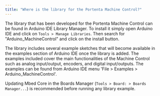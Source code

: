 ```yaml
---
title: "Where is the library for the Portenta Machine Control?"
---
```


The library that has been developed for the Portenta Machine Control can be found in Arduino IDE Library Manager. To install it simply open Arduino IDE and click on `Tools > Manage Libraries`. Then search for "Arduino_MachineControl" and click on the install button.

The library includes several example sketches that will become available in the examples section of Arduino IDE once the library is added. The examples included cover the main functionalities of the Machine Control such as analog input/output, encoders, and digital input/outputs. The examples can be found from Arduino IDE menu 'File > Examples > Arduino_MachineControl'.

Updating Mbed Core in the Boards Manager (`Tools > Board: > Boards Manager...`) is recommended before running any library example.
